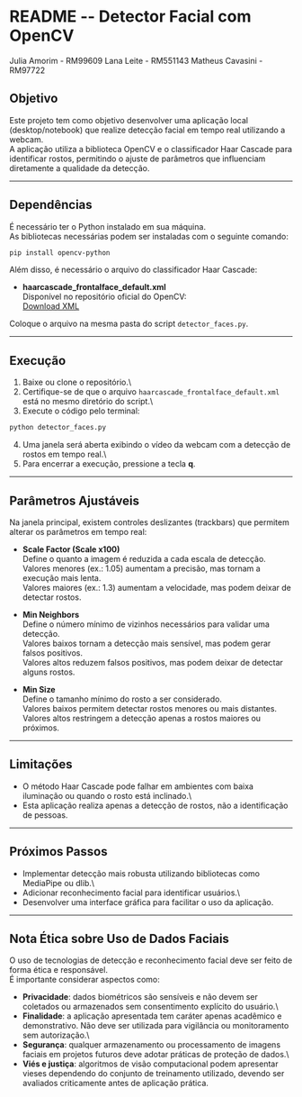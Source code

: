 # README -- Detector Facial com OpenCV

Julia Amorim - RM99609
Lana Leite - RM551143
Matheus Cavasini - RM97722

## Objetivo

Este projeto tem como objetivo desenvolver uma aplicação local
(desktop/notebook) que realize detecção facial em tempo real utilizando
a webcam.\
A aplicação utiliza a biblioteca OpenCV e o classificador Haar Cascade
para identificar rostos, permitindo o ajuste de parâmetros que
influenciam diretamente a qualidade da detecção.

------------------------------------------------------------------------

## Dependências

É necessário ter o Python instalado em sua máquina.\
As bibliotecas necessárias podem ser instaladas com o seguinte comando:

``` bash
pip install opencv-python
```

Além disso, é necessário o arquivo do classificador Haar Cascade:

-   **haarcascade_frontalface_default.xml**\
    Disponível no repositório oficial do OpenCV:\
    [Download
    XML](https://github.com/opencv/opencv/raw/master/data/haarcascades/haarcascade_frontalface_default.xml)

Coloque o arquivo na mesma pasta do script `detector_faces.py`.

------------------------------------------------------------------------

## Execução

1.  Baixe ou clone o repositório.\
2.  Certifique-se de que o arquivo `haarcascade_frontalface_default.xml`
    está no mesmo diretório do script.\
3.  Execute o código pelo terminal:

``` bash
python detector_faces.py
```

4.  Uma janela será aberta exibindo o vídeo da webcam com a detecção de
    rostos em tempo real.\
5.  Para encerrar a execução, pressione a tecla **q**.

------------------------------------------------------------------------

## Parâmetros Ajustáveis

Na janela principal, existem controles deslizantes (trackbars) que
permitem alterar os parâmetros em tempo real:

-   **Scale Factor (Scale x100)**\
    Define o quanto a imagem é reduzida a cada escala de detecção.\
    Valores menores (ex.: 1.05) aumentam a precisão, mas tornam a
    execução mais lenta.\
    Valores maiores (ex.: 1.3) aumentam a velocidade, mas podem deixar
    de detectar rostos.

-   **Min Neighbors**\
    Define o número mínimo de vizinhos necessários para validar uma
    detecção.\
    Valores baixos tornam a detecção mais sensível, mas podem gerar
    falsos positivos.\
    Valores altos reduzem falsos positivos, mas podem deixar de detectar
    alguns rostos.

-   **Min Size**\
    Define o tamanho mínimo do rosto a ser considerado.\
    Valores baixos permitem detectar rostos menores ou mais distantes.\
    Valores altos restringem a detecção apenas a rostos maiores ou
    próximos.

------------------------------------------------------------------------

## Limitações

-   O método Haar Cascade pode falhar em ambientes com baixa iluminação
    ou quando o rosto está inclinado.\
-   Esta aplicação realiza apenas a detecção de rostos, não a
    identificação de pessoas.

------------------------------------------------------------------------

## Próximos Passos

-   Implementar detecção mais robusta utilizando bibliotecas como
    MediaPipe ou dlib.\
-   Adicionar reconhecimento facial para identificar usuários.\
-   Desenvolver uma interface gráfica para facilitar o uso da aplicação.

------------------------------------------------------------------------

## Nota Ética sobre Uso de Dados Faciais

O uso de tecnologias de detecção e reconhecimento facial deve ser feito
de forma ética e responsável.\
É importante considerar aspectos como:

-   **Privacidade**: dados biométricos são sensíveis e não devem ser
    coletados ou armazenados sem consentimento explícito do usuário.\
-   **Finalidade**: a aplicação apresentada tem caráter apenas acadêmico
    e demonstrativo. Não deve ser utilizada para vigilância ou
    monitoramento sem autorização.\
-   **Segurança**: qualquer armazenamento ou processamento de imagens
    faciais em projetos futuros deve adotar práticas de proteção de
    dados.\
-   **Viés e justiça**: algoritmos de visão computacional podem
    apresentar vieses dependendo do conjunto de treinamento utilizado,
    devendo ser avaliados criticamente antes de aplicação prática.
